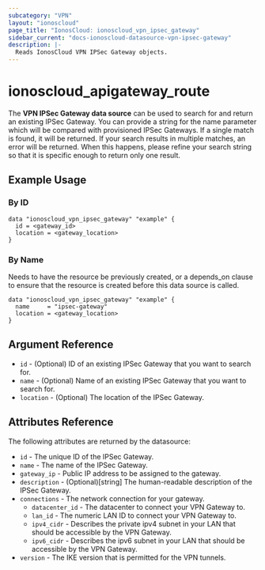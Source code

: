 ```yaml
---
subcategory: "VPN"
layout: "ionoscloud"
page_title: "IonosCloud: ionoscloud_vpn_ipsec_gateway"
sidebar_current: "docs-ionoscloud-datasource-vpn-ipsec-gateway"
description: |-
  Reads IonosCloud VPN IPSec Gateway objects.
---
```


# ionoscloud_apigateway_route

The **VPN IPSec Gateway data source** can be used to search for and return an existing IPSec Gateway.
You can provide a string for the name parameter which will be compared with provisioned IPSec Gateways.
If a single match is found, it will be returned. If your search results in multiple matches, an error will be returned.
When this happens, please refine your search string so that it is specific enough to return only one result.

## Example Usage

### By ID

```hcl
data "ionoscloud_vpn_ipsec_gateway" "example" {
  id = <gateway_id>
  location = <gateway_location>
}
```

### By Name

Needs to have the resource be previously created, or a depends_on clause to ensure that the resource is created before
this data source is called.

```hcl
data "ionoscloud_vpn_ipsec_gateway" "example" {
  name     = "ipsec-gateway"
  location = <gateway_location>
}
```

## Argument Reference

* `id` - (Optional) ID of an existing IPSec Gateway that you want to search for.
* `name` - (Optional) Name of an existing IPSec Gateway that you want to search for.
* `location` - (Optional) The location of the IPSec Gateway.

## Attributes Reference

The following attributes are returned by the datasource:

* `id` - The unique ID of the IPSec Gateway.
* `name` - The name of the IPSec Gateway.
* `gateway_ip` - Public IP address to be assigned to the gateway.
* `description` - (Optional)[string] The human-readable description of the IPSec Gateway.
* `connections` - The network connection for your gateway.
    * `datacenter_id` - The datacenter to connect your VPN Gateway to.
    * `lan_id` - The numeric LAN ID to connect your VPN Gateway to.
    * `ipv4_cidr` - Describes the private ipv4 subnet in your LAN that should be accessible by the
      VPN Gateway.
    * `ipv6_cidr` - Describes the ipv6 subnet in your LAN that should be accessible by the VPN Gateway.
* `version` - The IKE version that is permitted for the VPN tunnels.
